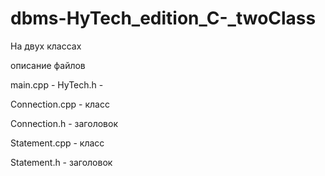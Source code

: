 # dbms-HyTech_edition_C-_twoClass

На двух классах

описание файлов

main.cpp	-
HyTech.h	-

Connection.cpp - класс

Connection.h	 - заголовок 

Statement.cpp	 - класс

Statement.h	   - заголовок


 
 
 
